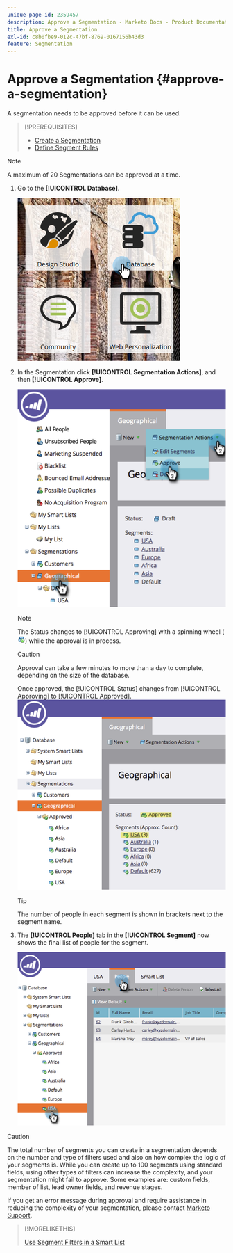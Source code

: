 ```yaml
---
unique-page-id: 2359457
description: Approve a Segmentation - Marketo Docs - Product Documentation
title: Approve a Segmentation
exl-id: c8b0fbe9-012c-47bf-8769-0167156b43d3
feature: Segmentation
---
```

# Approve a Segmentation {#approve-a-segmentation}

A segmentation needs to be approved before it can be used.

>[!PREREQUISITES]
>
>* [Create a Segmentation](/help/marketo/product-docs/personalization/segmentation-and-snippets/segmentation/create-a-segmentation.md)
>* [Define Segment Rules](/help/marketo/product-docs/personalization/segmentation-and-snippets/segmentation/define-segment-rules.md)

>[!NOTE]
>
>A maximum of 20 Segmentations can be approved at a time.

1. Go to the **[!UICONTROL Database]**.

   ![](assets/image2017-3-28-14-3a25-3a49.png)

1. In the Segmentation click **[!UICONTROL Segmentation Actions]**, and then **[!UICONTROL Approve]**.

   ![](assets/image2017-3-28-14-3a46-3a22.png)

   >[!NOTE]
   >
   >The Status changes to [!UICONTROL Approving] with a spinning wheel ( ![](assets/image2014-9-15-15-3a31-3a43.png)) while the approval is in process.

   >[!CAUTION]
   >
   >Approval can take a few minutes to more than a day to complete, depending on the size of the database.

   Once approved, the [!UICONTROL Status] changes from [!UICONTROL Approving] to [!UICONTROL Approved].
   ![](assets/image2017-3-28-14-3a46-3a44.png)

   >[!TIP]
   >
   >The number of people in each segment is shown in brackets next to the segment name.

1. The **[!UICONTROL People]** tab in the **[!UICONTROL Segment]** now shows the final list of people for the segment.

   ![](assets/image2017-3-28-14-3a47-3a10.png)

>[!CAUTION]
>
>The total number of segments you can create in a segmentation depends on the number and type of filters used and also on how complex the logic of your segments is. While you can create up to 100 segments using standard fields, using other types of filters can increase the complexity, and your segmentation might fail to approve. Some examples are: custom fields, member of list, lead owner fields, and revenue stages.
>
>If you get an error message during approval and require assistance in reducing the complexity of your segmentation, please contact [Marketo Support](https://nation.marketo.com/t5/Support/ct-p/Support).

>[!MORELIKETHIS]
>
>[Use Segment Filters in a Smart List](/help/marketo/product-docs/personalization/segmentation-and-snippets/segmentation/use-segment-filters-in-a-smart-list.md)
